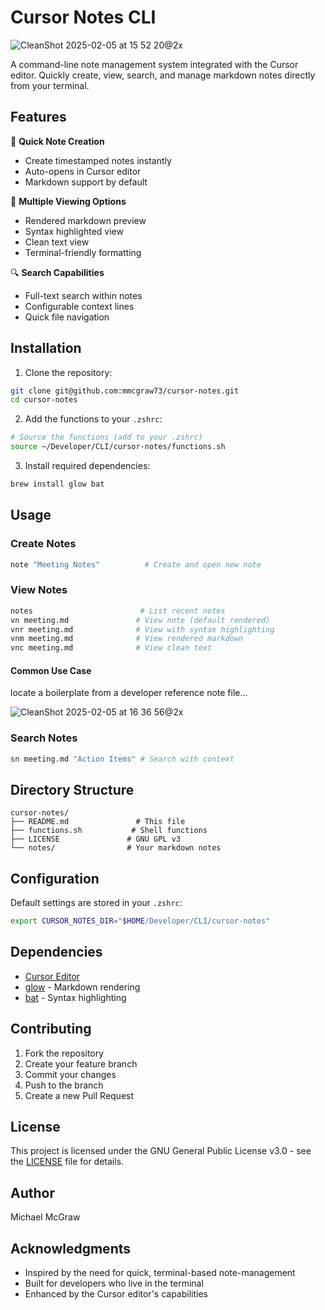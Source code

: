 # Cursor Notes CLI
![CleanShot 2025-02-05 at 15 52 20@2x](https://github.com/user-attachments/assets/d980fdeb-d165-4f87-8b09-b5a41fb0a798)



A command-line note management system integrated with the Cursor editor. Quickly create, view, search, and manage markdown notes directly from your terminal.

## Features

🚀 **Quick Note Creation**
- Create timestamped notes instantly
- Auto-opens in Cursor editor
- Markdown support by default

📝 **Multiple Viewing Options**
- Rendered markdown preview
- Syntax highlighted view
- Clean text view
- Terminal-friendly formatting

🔍 **Search Capabilities**
- Full-text search within notes
- Configurable context lines
- Quick file navigation

## Installation

1. Clone the repository:
```bash
git clone git@github.com:mmcgraw73/cursor-notes.git
cd cursor-notes
```

2. Add the functions to your `.zshrc`:
```bash
# Source the functions (add to your .zshrc)
source ~/Developer/CLI/cursor-notes/functions.sh
```

3. Install required dependencies:
```bash
brew install glow bat
```

## Usage

### Create Notes
```bash
note "Meeting Notes"          # Create and open new note
```

### View Notes
```bash
notes                        # List recent notes
vn meeting.md               # View note (default rendered)
vnr meeting.md              # View with syntax highlighting
vnm meeting.md              # View rendered markdown
vnc meeting.md              # View clean text
```

#### Common Use Case
locate a boilerplate from a developer reference note file...

![CleanShot 2025-02-05 at 16 36 56@2x](https://github.com/user-attachments/assets/aeb2ce59-506d-4e4b-bf0a-f17413e0b0df)


### Search Notes
```bash
sn meeting.md "Action Items" # Search with context
```

## Directory Structure

```
cursor-notes/
├── README.md               # This file
├── functions.sh           # Shell functions
├── LICENSE               # GNU GPL v3
└── notes/                # Your markdown notes
```

## Configuration

Default settings are stored in your `.zshrc`:
```bash
export CURSOR_NOTES_DIR="$HOME/Developer/CLI/cursor-notes"
```

## Dependencies

- [Cursor Editor](https://cursor.sh/)
- [glow](https://github.com/charmbracelet/glow) - Markdown rendering
- [bat](https://github.com/sharkdp/bat) - Syntax highlighting

## Contributing

1. Fork the repository
2. Create your feature branch
3. Commit your changes
4. Push to the branch
5. Create a new Pull Request

## License

This project is licensed under the GNU General Public License v3.0 - see the [LICENSE](LICENSE) file for details.

## Author

Michael McGraw

## Acknowledgments

- Inspired by the need for quick, terminal-based note-management
- Built for developers who live in the terminal
- Enhanced by the Cursor editor's capabilities
